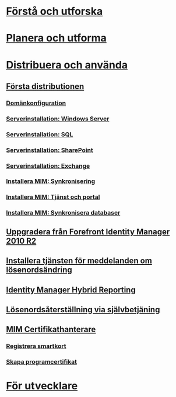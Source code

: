 # [Förstå och utforska](/microsoft-identity-manager/understand-explore/microsoft-identity-manager-2016)
# [Planera och utforma](/microsoft-identity-manager/plan-design/microsoft-identity-manager-2016-supported-platforms)
# [Distribuera och använda](microsoft-identity-manager-deploy.md)
## [Första distributionen](microsoft-identity-manager-deploy.md)
### [Domänkonfiguration](preparing-domain.md)
### [Serverinstallation: Windows Server](prepare-server-ws2012r2.md)
### [Serverinstallation: SQL](prepare-server-sql2014.md)
### [Serverinstallation: SharePoint](prepare-server-sharepoint.md)
### [Serverinstallation: Exchange](prepare-server-exchange.md)
### [Installera MIM: Synkronisering](install-mim-sync.md)
### [Installera MIM: Tjänst och portal](install-mim-service-portal.md)
### [Installera MIM: Synkronisera databaser](install-mim-sync-ad-service.md)
## [Uppgradera från Forefront Identity Manager 2010 R2](microsoft-identity-manager-2016-upgrade-from-fim-2010-R2.md)
## [Installera tjänsten för meddelanden om lösenordsändring](deploying-mim-password-change-notification-service-on-domain-controller.md)
## [Identity Manager Hybrid Reporting](working-with-identity-manager-hybrid-reporting.md)
## [Lösenordsåterställning via självbetjäning](working-with-self-service-password-reset.md)
## [MIM Certifikathanterare](working-with-mim-certificate-manager.md)
### [Registrera smartkort](certificate-manager-for-non-administrators.md)
### [Skapa programcertifikat](certificate-manager-for-software-certificates.md)
# [För utvecklare](/microsoft-identity-manager/reference/microsoft-identity-manager-2016-developer-reference)


<!--HONumber=Apr16_HO4-->


